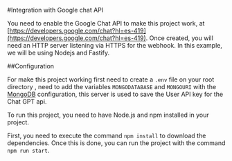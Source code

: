 #Integration with Google chat API

You need to enable the Google Chat API to make this project work, at [https://developers.google.com/chat?hl=es-419](https://developers.google.com/chat?hl=es-419). Once created, you will need an HTTP server listening via HTTPS for the webhook. In this example, we will be using Nodejs and Fastify.

##Configuration

For make this project working first need to create a `.env` file on your root directory , need to add the variables `MONGODATABASE` and `MONGOURI` with the [MongoDB](https://www.mongodb.com/) configuration, this server is used to save the User API key for the Chat GPT api.

To run this project, you need to have Node.js and npm installed in your project.

First, you need to execute the command `npm install` to download the dependencies. Once this is done, you can run the project with the command `npm run start`.